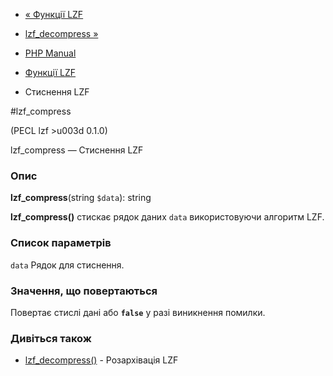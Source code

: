 - [« Функції LZF](ref.lzf.md)
- [lzf_decompress »](function.lzf-decompress.md)

- [PHP Manual](index.md)
- [Функції LZF](ref.lzf.md)
- Стиснення LZF

#lzf_compress

(PECL lzf \>u003d 0.1.0)

lzf_compress — Стиснення LZF

### Опис

**lzf_compress**(string `$data`): string

**lzf_compress()** стискає рядок даних `data` використовуючи алгоритм LZF.

### Список параметрів

`data`
Рядок для стиснення.

### Значення, що повертаються

Повертає стислі дані або **`false`** у разі виникнення помилки.

### Дивіться також

- [lzf_decompress()](function.lzf-decompress.md) - Розархівація LZF
